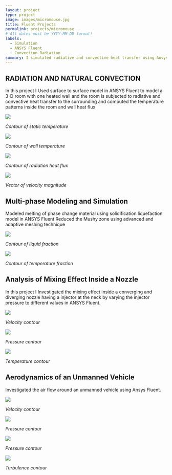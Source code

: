 ```yaml
---
layout: project
type: project
image: images/micromouse.jpg
title: Fluent Projects
permalink: projects/micromouse
# All dates must be YYYY-MM-DD format!
labels:
  - Simulation
  - ANSYS Fluent
  - Convection Radiation
summary: I simulated radiative and convective heat transfer using Ansys Fluent.
---
```


## RADIATION AND NATURAL CONVECTION
In this project I Used surface to surface model in ANSYS Fluent to model a 3-D room with one heated wall and the room is subjected to radiative and convective heat transfer to the surrounding and computed the temperature patterns inside the room and wall heat flux

  <img class="ui image" src="../images/Capture1.PNG">
  
  <em>Contour of static temperature</em>
  
  
  
  <img class="ui image" src="../images/Capture2.PNG">
  

  <em>Contour of wall temperature</em>  
  
  
  
  <img class="ui image" src="../images/Capture3.PNG">
  
  <em>Contour of radiation heat flux</em> 
  
  
  
  <img class="ui image" src="../images/Capture4.PNG">
  
  
  <em>Vector of velocity magnitude</em>
    


## Multi-phase Modeling and Simulation 
Modeled melting of phase change material using solidification liquefaction model in ANSYS Fluent
Reduced the Mushy zone using advanced and adaptive meshing technique

  <img class="ui image" src="../images/Capture5.png">
  
  <em>Contour of liquid fraction</em>
  
  
  
  <img class="ui image" src="../images/Capture6.png">
  

  <em>Contour of temperature fraction</em>



## Analysis of Mixing Effect Inside a Nozzle
In this project I Investigated the mixing effect inside a converging and diverging nozzle having a injector at the neck by varying the injector pressure to different values in ANSYS Fluent.

  <img class="ui image" src="../images/Capture8.png">
  
  <em>Velocity contour</em>
  
  
  
  <img class="ui image" src="../images/Capture9.png">
  

  <em>Pressure contour</em>
  
  
  
  <img class="ui image" src="../images/Capture10.png">
  

  <em>Temperature contour</em>
  
  ## Aerodynamics of an Unmanned Vehicle
Investigated the air flow around an unmanned vehicle using Ansys Fluent.

  <img class="ui image" src="../images/Capture11.png">
  
  <em>Velocity contour</em>
  
  
  
  <img class="ui image" src="../images/Capture12.png">
  

  <em>Pressure contour</em>
  
  
  
  <img class="ui image" src="../images/Pressure.jpg">
  
  <em>Pressure contour</em>
  
  
  
  <img class="ui image" src="../images/ke.jpg">
  

  <em>Turbulence contour</em>
